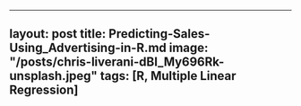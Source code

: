 
---
layout: post
title: Predicting-Sales-Using_Advertising-in-R.md
image: "/posts/chris-liverani-dBI_My696Rk-unsplash.jpeg"
tags: [R, Multiple Linear Regression]
---
